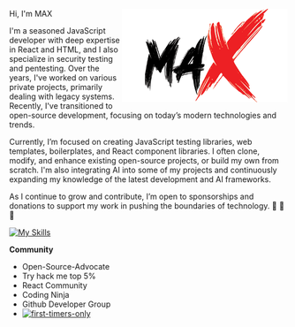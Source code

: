  Hi, I'm MAX<img src="images/maxwell.png" align="right" alt="Maxwell image">

I'm a seasoned JavaScript developer with deep expertise in React and HTML, and I also specialize in security testing and pentesting. Over the years, I've worked on various private projects, primarily dealing with legacy systems. Recently, I've transitioned to open-source development, focusing on today’s modern technologies and trends.

Currently, I’m focused on creating JavaScript testing libraries, web templates, boilerplates, and React component libraries. I often clone, modify, and enhance existing open-source projects, or build my own from scratch. I'm also integrating AI into some of my projects and continuously expanding my knowledge of the latest development and AI frameworks.

As I continue to grow and contribute, I’m open to sponsorships and donations to support my work in pushing the boundaries of technology.
👋
👋
👋


[![My Skills](https://skillicons.dev/icons?i=html,css,js,react,nextjs,bootstrap,vercel,materialui,netlify,tailwind,ai,ps,cloudflare,bash,codepen,gulp,vscode,discord,twitter,github&perline=20)](https://skillicons.dev)

**Community**
- Open-Source-Advocate
- Try hack me top 5%
- React Community
- Coding Ninja
- Github Developer Group
- [![first-timers-only](https://img.shields.io/badge/first--timers--friendly-blue.svg?style=flat-square)](https://www.firsttimersonly.com/)

  




